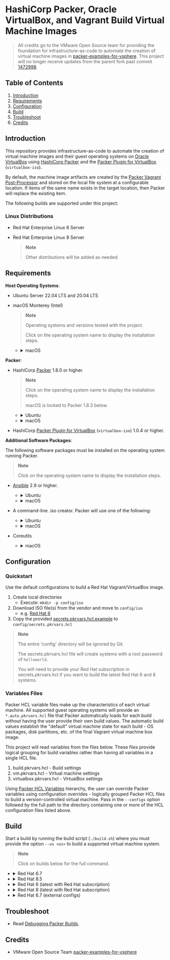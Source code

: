 # HashiCorp Packer, Oracle VirtualBox, and Vagrant Build Virtual Machine Images

> All credits go to the VMware Open Source team for providing the foundation for infrastructure-as-code to automate the creation of virtual machine images in [packer-examples-for-vsphere][packer-examples-for-vsphere].
> This project will no longer receive updates from the parent fork past commit [1472998](https://github.com/kkdt/packer-virtualbox/commit/147299898a844cdd9e64b93a05591ba5f427badc). 

## Table of Contents

1. [Introduction](#Introduction)
1. [Requirements](#Requirements)
1. [Configuration](#Configuration)
1. [Build](#Build)
1. [Troubleshoot](#Troubleshoot)
1. [Credits](#Credits)

## Introduction

This repository provides infrastructure-as-code to automate the creation of virtual machine images and their guest operating
systems on [Oracle VirtualBox][oracle-virtualbox] using [HashiCorp Packer][packer] and the [Packer Plugin for VirtualBox][packer-plugin-virtualbox-docs] 
(`virtualbox-iso`). 

By default, the machine image artifacts are created by the [Packer Vagrant Post-Processor][packer-vagrant-post-processor] 
and stored on the local file system at a configurable location. If items of the same name exists in the target location, 
then Packer will replace the existing item.

The following builds are supported under this project:

### Linux Distributions

* Red Hat Enterprise Linux 6 Server
* Red Hat Enterprise Linux 8 Server

  > **Note**
  >
  > Other distributions will be added as needed.

## Requirements

**Host Operating Systems**:

* Ubuntu Server 22.04 LTS and 20.04 LTS
* macOS Monterey (Intel)

    > **Note**
    >
    > Operating systems and versions tested with the project.
    >
    > Click on the operating system name to display the installation steps.

    * <details>
        <summary>macOS</summary>

        ```shell
        pip3 install pip-search

        pip3 list
        ```

      </details>

**Packer**:

* HashiCorp [Packer][packer-install] 1.8.0 or higher.

  > **Note**
  >
  > Click on the operating system name to display the installation steps.
  > 
  > macOS is locked to Packer 1.8.3 below.

  * <details>
      <summary>Ubuntu</summary>

      ```shell
      sudo apt-get update && sudo apt-get install -y gnupg software-properties-common curl

      curl -fsSL https://apt.releases.hashicorp.com/gpg | sudo apt-key add -

      sudo apt-add-repository "deb [arch=amd64] https://apt.releases.hashicorp.com $(lsb_release -cs) main"

      sudo apt-get update && sudo apt-get install packer
      ```

    </details>

  * <details>
      <summary>macOS</summary>

      ```shell
      curl -O https://releases.hashicorp.com/packer/1.8.3/packer_1.8.3_darwin_amd64.zip

      sudo unzip packer_1.8.3_darwin_amd64.zip -d /usr/local/bin
      ```

    </details>

* HashiCorp [Packer Plugin for VirtualBox][packer-plugin-virtualbox]  (`virtualbox-iso`) 1.0.4 or higher.

**Additional Software Packages**:

The following software packages must be installed on the operating system running Packer.

> **Note**
>
> Click on the operating system name to display the installation steps.

* [Ansible][ansible-docs] 2.9 or higher.
  * <details>
      <summary>Ubuntu</summary>

      ```shell
      apt-get install ansible
      ```

    </details>

  * <details>
      <summary>macOS</summary>

      ```shell
      pip3 install --user ansible-core==2.12.9

      pip3 install --user ansible==5.10.0      

      pip3 list
      ```

    </details>

* A command-line .iso creator. Packer will use one of the following:
  * <details>
      <summary>Ubuntu</summary>

      ```shell
      apt-get install xorriso
      ```

    </details>

  * <details>
      <summary>macOS</summary>

      hdiutil (native)

    </details>

* Coreutils
  * <details>
      <summary>macOS</summary>

      ```shell
      brew install coreutils
      ```

    </details>

## Configuration

### Quickstart

Use the default configurations to build a Red Hat Vagrant/VirtualBox image.

1. Create local directories
   - Execute: `mkdir -p config/iso`
1. Download ISO file(s) from the vendor and move to `config/iso`
   - e.g. [Red Hat 6][download-linux-redhat-server-6]
1. Copy the provided [secrets.pkrvars.hcl.example](builds/secrets.pkrvars.hcl.example) to `config/secrets.pkrvars.hcl`

> **Note**
>
> The entire 'config' directory will be ignored by Git.
> 
> The secrets.pkrvars.hcl file will create systems with a root password of `helloworld`.
> 
> You will need to provide your Red Hat subscription in secrets.pkrvars.hcl if you want to build the latest Red Hat 6 and 8 systems.

### Variables Files

Packer HCL variable files make up the characteristics of each virtual machine. All supported guest operating systems will
provide an `*.auto.pkrvars.hcl` file that Packer automatically loads for each build without having the user provide their
own build values. The automatic build values establish the "default" virtual machine state for each build - OS packages,
disk partitions, etc. of the final Vagrant virtual machine box image.

This project will read variables from the files below. These files provide logical grouping for build variables rather 
than having all variables in a single HCL file.

1. build.pkrvars.hcl - Build settings
1. vm.pkrvars.hcl - Virtual machine settings
1. virtualbox.pkrvars.hcl - VirtualBox settings

Using [Packer HCL Variables][packer-variables] hierarchy, the user can override Packer variables using configuration
overrides - logically grouped Packer HCL files to build a version-controlled virtual machine. Pass in the `--configs`
option followed by the full path to the directory containing one or more of the HCL configuration files listed above.

## Build

Start a build by running the build script (`./build.sh`) where you must provide the option `--os <os>` to build a supported
virtual machine system.

> **Note**
>
> Click on builds below for the full command.

* <details>
    <summary>Red Hat 6.7</summary>

    ```shell
    ./build.sh --secrets config/secrets.pkrvars.hcl --os rhel6.7
    ```
  </details>

* <details>
    <summary>Red Hat 8.5</summary>

    ```shell
    ./build.sh --secrets config/secrets.pkrvars.hcl --os rhel8.5
    ```
  </details>

* <details>
    <summary>Red Hat 6 (latest with Red Hat subscription)</summary>

    ```shell
    ./build.sh --secrets config/secrets.pkrvars.hcl --os rhel6.9
    ```
  </details>

* <details>
    <summary>Red Hat 8 (latest with Red Hat subscription)</summary>

    ```shell
    ./build.sh --secrets config/secrets.pkrvars.hcl --os rhel8.6
    ```
  </details>


* <details>
    <summary>Red Hat 6.7 (external configs)</summary>

    ```shell
    ./build.sh --secrets config/secrets.pkrvars.hcl --os rhel6.7 --configs $HOME/servers/apache-server
    ```
  </details>

## Troubleshoot

* Read [Debugging Packer Builds][packer-debug].

## Credits

* VMware Open Source Team [packer-examples-for-vsphere][packer-examples-for-vsphere]

[//]: Links

[ansible-docs]: https://docs.ansible.com
[download-linux-almalinux-server-8]: https://mirrors.almalinux.org/isos/x86_64/8.6.html
[download-linux-almalinux-server-9]: https://mirrors.almalinux.org/isos/x86_64/9.0.html
[download-linux-centos-server-7]: http://isoredirect.centos.org/centos/7/isos/x86_64/
[download-linux-centos-stream-9]: http://mirror.stream.centos.org/9-stream/BaseOS/x86_64/iso/
[download-linux-centos-stream-8]: http://isoredirect.centos.org/centos/8-stream/isos/x86_64/
[download-linux-debian-11]: https://cdimage.debian.org/debian-cd/current/amd64/iso-cd/
[download-linux-photon-server-4]: https://packages.vmware.com/photon/4.0/
[download-linux-redhat-server-6]: https://access.redhat.com/downloads/content/69/ver=/rhel---6/6.7/x86_64/product-software
[download-linux-redhat-server-7]: https://access.redhat.com/downloads/content/69/ver=/rhel---7/7.9/x86_64/product-software
[download-linux-redhat-server-8]: https://access.redhat.com/downloads/content/479/ver=/rhel---8/8.6/x86_64/product-software
[download-linux-redhat-server-9]: https://access.redhat.com/downloads/content/479/ver=/rhel---9/9.0/x86_64/product-software
[download-linux-rocky-server-9]: https://download.rockylinux.org/pub/rocky/9/isos/x86_64/
[download-linux-rocky-server-8]: https://download.rockylinux.org/pub/rocky/8/isos/x86_64/
[download-suse-linux-enterprise-15]: https://www.suse.com/download/sles/#
[download-linux-ubuntu-server-18-04-lts]: http://cdimage.ubuntu.com/ubuntu/releases/18.04.5/release/
[download-linux-ubuntu-server-20-04-lts]: https://releases.ubuntu.com/20.04/
[download-linux-ubuntu-server-22-04-lts]: https://releases.ubuntu.com/22.04/
[hcp-packer-docs]: https://cloud.hashicorp.com/docs/packer
[hcp-packer-intro]: https://www.youtube.com/watch?v=r0I4TTO957w
[oracle-virtualbox]: https://www.virtualbox.org/
[packer]: https://www.packer.io
[packer-debug]: https://www.packer.io/docs/debugging
[packer-examples-for-vsphere]: https://github.com/vmware-samples/packer-examples-for-vsphere
[packer-install]: https://www.packer.io/intro/getting-started/install.html
[packer-plugin-virtualbox]: https://github.com/hashicorp/packer-plugin-virtualbox
[packer-plugin-virtualbox-docs]: https://www.packer.io/plugins/builders/virtualbox/iso
[packer-plugin-windows-update]: https://github.com/rgl/packer-plugin-windows-update
[packer-vagrant-post-processor]: https://www.packer.io/plugins/post-processors/vagrant/vagrant
[packer-variables]: https://www.packer.io/docs/templates/hcl_templates/variables
[redhat-kickstart]: https://access.redhat.com/labs/kickstartconfig/
[suse-autoyast]: https://documentation.suse.com/sles/15-SP3/single-html/SLES-autoyast/index.html#CreateProfile-CMS
